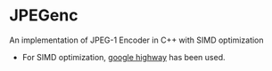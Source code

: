 # JPEGenc
An implementation of JPEG-1 Encoder in C++ with SIMD optimization

- For SIMD optimization, [google highway](https://github.com/google/highway) has been used.
